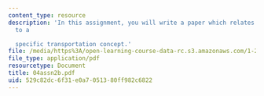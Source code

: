 ```yaml
---
content_type: resource
description: 'In this assignment, you will write a paper which relates these key points
  to a

  specific transportation concept.'
file: /media/https%3A/open-learning-course-data-rc.s3.amazonaws.com/1-221j-transportation-systems-fall-2004/529c82dc6f31e0a7051380ff982c6822_04assn2b.pdf
file_type: application/pdf
resourcetype: Document
title: 04assn2b.pdf
uid: 529c82dc-6f31-e0a7-0513-80ff982c6822
---
```

